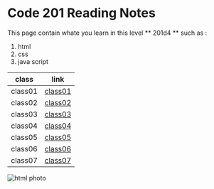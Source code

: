 # Code 201 Reading Notes
 This page contain whate you learn in this level ** 201d4 ** such as :
1. html
2. css
3. java script




|class | link |
|------| -----|
|class01|[class01](https://haneenabudayeh.github.io/reading-notes/class01)|
|class02|[class02](https://haneenabudayeh.github.io/reading-notes/class02)|
|class03|[class03](https://haneenabudayeh.github.io/reading-notes/class03)|
|class04|[class04](https://haneenabudayeh.github.io/reading-notes/class04)|
|class05|[class05](https://haneenabudayeh.github.io/reading-notes/class05)|
|class06|[class06](https://haneenabudayeh.github.io/reading-notes/class06)|
|class07|[class07]()



![html photo](https://encrypted-tbn0.gstatic.com/images?q=tbn%3AANd9GcRh-IEn1DUnun4-iR_M_d5HnoRzNrNNPjGDJG5iMUw2Ii9eZUGI)